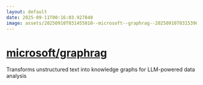 ```yaml
---
layout: default
date: 2025-09-11T00:16:03.927848
image: assets/20250910T031455010--microsoft--graphrag--20250910T031539083--cropped.png
---
```


# [microsoft/graphrag](https://github.com/microsoft/graphrag)

Transforms unstructured text into knowledge graphs for LLM-powered data analysis
